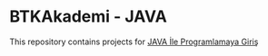 # BTKAkademi - JAVA

This repository contains projects for [JAVA İle Programlamaya Giriş](https://www.btkakademi.gov.tr/portal/course/java-ile-programlamaya-giris-9617)

